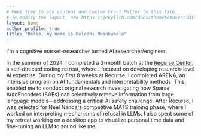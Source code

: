 ```yaml
---
# Feel free to add content and custom Front Matter to this file.
# To modify the layout, see https://jekyllrb.com/docs/themes/#overriding-theme-defaults
layout: home
author_profile: true
title: "Hello, my name is Kelechi Nwankwoala"
---
```


I'm a cognitive market-researcher turned AI researcher/engineer. 

In the summer of 2024, I completed a 3-month batch at the [Recurse Center](https://www.recurse.com/), a self-directed coding retreat, where I focused on developing research-level AI expertise. During my first 8 weeks at Recurse, I completed ARENA, an intensive program on AI fundamentals and interpretability methods. This enabled me to conduct original research investigating how Sparse AutoEncoders (SAEs) can selectively remove information from large language models—addressing a critical AI safety challenge. After Recurse, I was selected for Neel Nanda's competitive MATS training phase, where I worked on interpreting mechanisms of refusal in LLMs. I also spent some of my retreat working on a desktop app to visualize personal time data and fine-tuning an LLM to sound like me. 

